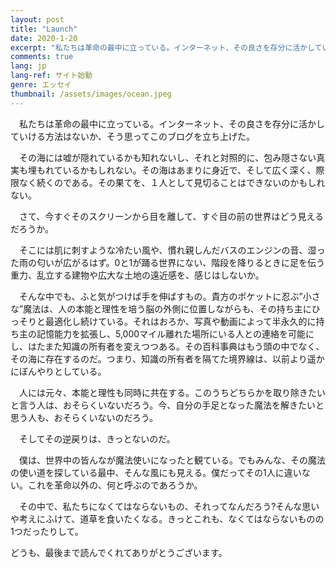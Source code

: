 ```yaml
---
layout: post
title: "Launch"
date: 2020-1-20
excerpt: "私たちは革命の最中に立っている。インターネット、その良さを存分に活かしていける方法はないか、そう思ってこのブログを立ち上げた。"
comments: true
lang: jp
lang-ref: サイト始動
genre: エッセイ
thumbnail: /assets/images/ocean.jpeg
---
```


　私たちは革命の最中に立っている。インターネット、その良さを存分に活かしていける方法はないか、そう思ってこのブログを立ち上げた。

　その海には嘘が隠れているかも知れないし、それと対照的に、包み隠さない真実も埋もれているかもしれない。その海はあまりに身近で、そして広く深く、際限なく続くのである。その果てを、１人として見切ることはできないのかもしれない。

　さて、今すぐそのスクリーンから目を離して、すぐ目の前の世界はどう見えるだろうか。

　そこには肌に刺すような冷たい風や、慣れ親しんだバスのエンジンの音、湿った雨の匂いが広がるはず。0と1が踊る世界にない、階段を降りるときに足を伝う重力、乱立する建物や広大な土地の遠近感を、感じはしないか。

　そんな中でも、ふと気がつけば手を伸ばすもの。貴方のポケットに忍ぶ”小さな”魔法は、人の本能と理性を培う脳の外側に位置しながらも、その持ち主にひっそりと最適化し続けている。それはおろか、写真や動画によって半永久的に持ち主の記憶能力を拡張し、5,000マイル離れた場所にいる人との連絡を可能にし、はたまた知識の所有者を変えつつある。その百科事典はもう頭の中でなく、その海に存在するのだ。つまり、知識の所有者を隔てた境界線は、以前より遥かにぼんやりとしている。

　人には元々、本能と理性も同時に共在する。このうちどちらかを取り除きたいと言う人は、おそらくいないだろう。今、自分の手足となった魔法を解きたいと思う人も、おそらくいないのだろう。

　そしてその逆戻りは、きっとないのだ。

　僕は、世界中の皆んなが魔法使いになったと観ている。でもみんな、その魔法の使い道を探している最中、そんな風にも見える。僕だってその1人に違いない。これを革命以外の、何と呼ぶのであろうか。

　その中で、私たちになくてはならないもの、それってなんだろう?そんな思いや考えにふけて、道草を食いたくなる。きっとこれも、なくてはならないものの1つだったりして。

どうも、最後まで読んでくれてありがとうございます。
